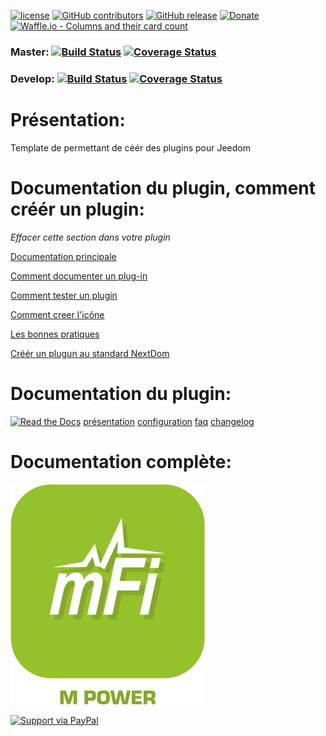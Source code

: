 
[![license](https://img.shields.io/github/license/NextDom/plugin-Meross.svg)](./LICENSE) [![GitHub contributors](https://img.shields.io/github/contributors/NextDom/plugin-Meross.svg)](../../graphs/contributors) [![GitHub release](https://img.shields.io/github/release/NextDom/plugin-Meross.svg)](../../releases) [![Donate](https://img.shields.io/badge/Donate-PayPal-green.svg)](https://www.paypal.me/_USERNAME) [![Waffle.io - Columns and their card count](https://badge.waffle.io/NextDom/plugin-Meross.svg?columns=all)](https://waffle.io/NextDom/plugin-Meross)

### Master: [![Build Status](https://travis-ci.org/NextDom/plugin-Meross.svg?branch=master)](https://travis-ci.org/NextDom/plugin-Meross)  [![Coverage Status](https://coveralls.io/repos/github/NextDom/plugin-Meross/badge.svg?branch=master)](https://coveralls.io/github/NextDom/plugin-Meross?branch=master)

### Develop: [![Build Status](https://travis-ci.org/NextDom/plugin-Meross.svg?branch=develop)](https://travis-ci.org/NextDom/plugin-Meross)  [![Coverage Status](https://coveralls.io/repos/github/NextDom/plugin-Meross/badge.svg?branch=develop)](https://coveralls.io/github/NextDom/plugin-Meross?branch=develop)

# Présentation:

Template de permettant de céér des plugins pour Jeedom

# Documentation du plugin, comment créér un plugin:

*Effacer cette section dans votre plugin*

[Documentation principale](https://github.com/rjullien/plugin-Meross/blob/develop/docs/fr_FR/index-Meross.md)

[Comment documenter un plug-in](https://github.com/NextDom/NextDom/wiki/Documentation-d'un-Plugin)

[Comment tester un plugin](https://github.com/NextDom/NextDom/wiki/Tester-un-plugin-avec-travis-ci)

[Comment creer l'icône](https://github.com/NextDom/NextDom/wiki/07-Cr%C3%A9ation-d'une-icone-plugin)

[Les bonnes pratiques](https://github.com/NextDom/NextDom/wiki/Bonnes-pratiques-pour-les-plugins)

[Créér un plugun au standard NextDom](https://github.com/NextDom/NextDom/wiki/PROJET-:-Crit%C3%A8re-de-validation-d'un-plugin)

# Documentation du plugin:
[![Read the Docs](https://img.shields.io/readthedocs/pip.svg)](docs/fr_FR/presentation.md)
[présentation](docs/fr_FR/presentation.md) [configuration](docs/fr_FR/configuration.md) [faq](docs/fr_FR/faq.md) [changelog](docs/fr_FR/changelog.md)

# Documentation complète:

[![Read the Docs](plugin_info/Meross_icon.png)](https://NextDom.github.io/plugin-Meross)


[![Support via PayPal](https://cdn.rawgit.com/twolfson/paypal-github-button/1.0.0/dist/button.svg)](https://www.paypal.me/_USERNAME/)
